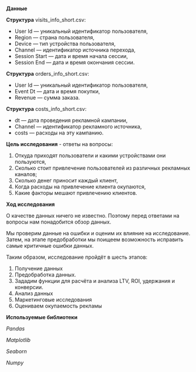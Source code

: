 **Данные**

**Структура** visits_info_short.csv:

- User Id — уникальный идентификатор пользователя,
- Region — страна пользователя,
- Device — тип устройства пользователя,
- Channel — идентификатор источника перехода,
- Session Start — дата и время начала сессии,
- Session End — дата и время окончания сессии.

**Структура** orders_info_short.csv:

- User Id — уникальный идентификатор пользователя,
- Event Dt — дата и время покупки,
- Revenue — сумма заказа.

**Структура** costs_info_short.csv:

- dt — дата проведения рекламной кампании,
- Channel — идентификатор рекламного источника,
- costs — расходы на эту кампанию.


**Цель исследования** - ответы на вопросы:

1. Откуда приходят пользователи и какими устройствами они пользуются,
2. Сколько стоит привлечение пользователей из различных рекламных каналов;
3. Сколько денег приносит каждый клиент,
4. Когда расходы на привлечение клиента окупаются,
5. Какие факторы мешают привлечению клиентов.

**Ход исследования**

О качестве данных ничего не известно. Поэтому перед ответами на вопросы нам понадобится обзор данных. 

Мы проверим данные на ошибки и оценим их влияние на исследование. Затем, на этапе предобработки мы поищеем возможность исправить самые критичные ошибки данных.
 
Таким образом, исследование пройдёт в шесть этапов:
 1. Получение данных
 2. Предобработка данных.
 3. Зададим функции для расчёта и анализа LTV, ROI, удержания и конверсии.
 4. Анализ данных
 5. Маркетинговые исследования
 6. Оцениваем окупаемость рекламы
 
 **Используемые библиотеки**
 
 *Pandas*
 
 *Matplotlib*
 
 *Seaborn*
 
 *Numpy*
